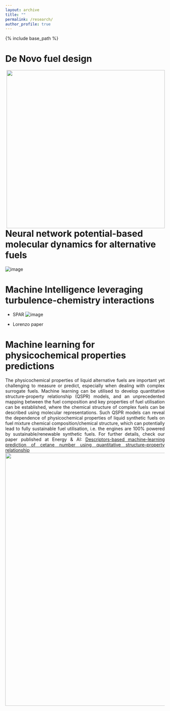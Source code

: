 ```yaml
---
layout: archive
title: ""
permalink: /research/
author_profile: true
---
```


{% include base_path %}



De Novo fuel design
=====

<img align="right" src="https://github.com/user-attachments/assets/1cce7c05-c682-45eb-a22a-4297f765dbb5" width="500">



Neural network potential-based molecular dynamics for alternative fuels
=====
![image](https://github.com/user-attachments/assets/c8939532-3c47-4aa3-bb2b-c595346e6d72)


Machine Intelligence leveraging turbulence-chemistry interactions
=====
- SPAR
![image](https://github.com/user-attachments/assets/3e5891af-7632-4b7d-87e3-ea3ce63b9e44)

- Lorenzo paper

Machine learning for physicochemical properties predictions
=====

<div align="justify"> The physicochemical properties of liquid alternative fuels are important yet challenging to measure or predict, especially when dealing with complex surrogate fuels. Machine learning can be utilised to develop quantitative structure-property relationship (QSPR) models, and an unprecedented mapping between the fuel composition and key properties of fuel utilisation can be established, where the chemical structure of complex fuels can be described using molecular representations. Such QSPR models can reveal the dependence of physicochemical properties of liquid synthetic fuels on fuel mixture chemical composition/chemical structure, which can potentially lead to fully sustainable fuel utilisation, i.e. the engines are 100% powered by sustainable/renewable synthetic fuels. For further details, check our paper published at Energy & AI: <a href="https://doi.org/10.1016/j.egyai.2024.100385">Descriptors-based machine-learning prediction of cetane number using quantitative structure–property relationship </a> </div>

<img align="center" src="https://github.com/user-attachments/assets/93e76c4c-0de4-4e37-b24e-c12ddf338942" width="800">





